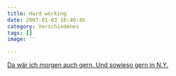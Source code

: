```yaml
---
title: Hard working
date: 2007-01-03 16:40:45
category: Verschiedenes
tags: []
image: ''

---
```


[Da wär ich morgen auch gern. Und sowieso gern in N.Y.](http://www.d-nice.com/journal/archives/000135.php)

